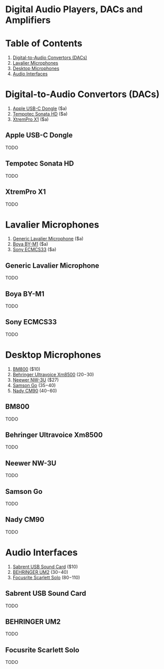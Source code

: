 # Digital Audio Players, DACs and Amplifiers

# Table of Contents
1. [Digital-to-Audio Convertors (DACs)](#digital-to-audio-convertors-(dacs))
2. [Lavalier Microphones](#lavalier-microphones)
3. [Desktop Microphones](#desktop-microphones)
4. [Audio Interfaces](#audio-interfaces)

# Digital-to-Audio Convertors (DACs)
1. [Apple USB-C Dongle](#apple-usb-c-dongle) ($a)
2. [Tempotec Sonata HD](#tempotec-sonata-hd) ($a)
3. [XtremPro X1](#xtrempro-x1) ($a)

## Apple USB-C Dongle
TODO

## Tempotec Sonata HD
TODO

## XtremPro X1
TODO

# Lavalier Microphones
1. [Generic Lavalier Microphone](#generic-lavalier-microphone) ($a)
2. [Boya BY-M1](#boya-by-m1) ($a)
3. [Sony ECMCS33](#sony-ecmcs33) ($a)

## Generic Lavalier Microphone
TODO

## Boya BY-M1
TODO

## Sony ECMCS33
TODO

# Desktop Microphones
1. [BM800](#bm800) ($10)
2. [Behringer Ultravoice Xm8500](#behringer-ultravoice-xm8500) ($20-$30)
3. [Neewer NW-3U](#neewer-nw-3u) ($27)
4. [Samson Go](#samson-go) ($35-$40)
5. [Nady CM90](#nady-cm90) ($40-$60)

## BM800
TODO

## Behringer Ultravoice Xm8500
TODO

## Neewer NW-3U
TODO

## Samson Go
TODO

## Nady CM90
TODO

# Audio Interfaces
1. [Sabrent USB Sound Card](#sabrent-usb-sound-card) ($10)
2. [BEHRINGER UM2](#behringer-um2) ($30-$40)
3. [Focusrite Scarlett Solo](#focusrite-scarlett-solo) ($80-$110)

## Sabrent USB Sound Card
TODO

## BEHRINGER UM2
TODO

## Focusrite Scarlett Solo
TODO

